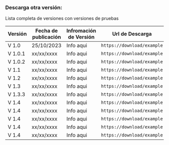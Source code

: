 ### __Descarga otra versión__:

Lista completa de versiones con versiones de pruebas

| Versión | Fecha de publicación | Infromación de Versión | Url de Descarga | Descarga |
|----------|----------|----------|----------|----------|
| V 1.0 | 25/10/2023 | Info aqui | `https://download/example`   | [Download](https://download/example) |
| V 1.0.1 | xx/xx/xxxx | Info aqui | `https://download/example`   | [Download](https://download/example) |
| V 1.0.2 | xx/xx/xxxx | Info aqui | `https://download/example`   | [Download](https://download/example) |
| V 1.1 | xx/xx/xxxx | Info aqui | `https://download/example`   | [Download](https://download/example) |
| V 1.2 | xx/xx/xxxx | Info aqui | `https://download/example`   | [Download](https://download/example) |
| V 1.3 | xx/xx/xxxx | Info aqui | `https://download/example`   | [Download](https://download/example) |
| V 1.3.3 | xx/xx/xxxx | Info aqui | `https://download/example`   | [Download](https://download/example) |
| V 1.4 | xx/xx/xxxx | Info aqui | `https://download/example`   | [Download](https://download/example) |
| V 1.4 | xx/xx/xxxx | Info aqui | `https://download/example`   | [Download](https://download/example) |
| V 1.4 | xx/xx/xxxx | Info aqui | `https://download/example`   | [Download](https://download/example) |
| V 1.4 | xx/xx/xxxx | Info aqui | `https://download/example`   | [Download](https://download/example) |
| V 1.4 | xx/xx/xxxx | Info aqui | `https://download/example`   | [Download](https://download/example) |